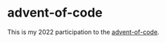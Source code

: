 # advent-of-code

This is my 2022 participation to the [advent-of-code](https://adventofcode.com/2022).
